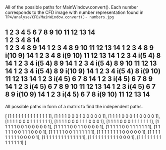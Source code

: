 All of the possible paths for MainWindow.convert().
Each number corresponds to the CFD image with number representation found in
`TP4/analyse/CFD/MainWindow.convert()- numbers.jpg`

1 2 3 4 5 6 7 8 9 10 11 12 13 14   
1 2 3 4 8 14                       
1 2 3 4 8 9 14
1 2 3 4 8 9 10 11 12 13 14
1 2 3 4 8 9 i(10 9) 14
1 2 3 4 8 i(9 10) 11 12 13 14
1 2 3 4 i(5 4) 8 14
1 2 3 4 i(5 4) 8 9 14
1 2 3 4 i(5 4) 8 9 10 11 12 13 14
1 2 3 4 i(5 4) 8 9 i(10 9) 14
1 2 3 4 i(5 4) 8 i(9 10) 11 12 13 14
1 2 3 i(4 5) 6 7 8 14
1 2 3 i(4 5) 6 7 8 9 14
1 2 3 i(4 5) 6 7 8 9 10 11 12 13 14
1 2 3 i(4 5) 6 7 8 9 i(10 9) 14
1 2 3 i(4 5) 6 7 8 i(9 10) 11 12 13 14
----------------------------------------------------------
All possible paths in form of a matrix to find the independent paths.

[
[1 1 1 1 1 1 1 1 1 1 1 1 1 1],
[1 1 1 1 0 0 0 1 0 0 0 0 0 1],
[1 1 1 1 0 0 0 1 1 0 0 0 0 1],
[1 1 1 1 0 0 0 1 1 1 1 1 1 1],
[1 1 1 1 0 0 0 1 1 1 0 0 0 1],
[1 1 1 1 0 0 0 1 1 1 1 1 1 1],
[1 1 1 1 1 0 0 1 0 0 0 0 0 1],
[1 1 1 1 1 0 0 1 1 0 0 0 0 1],
[1 1 1 1 1 0 0 1 1 1 1 1 1 1],
[1 1 1 1 1 0 0 1 1 1 0 0 0 1],
[1 1 1 1 1 0 0 1 1 1 1 1 1 1],
[1 1 1 1 1 1 1 1 0 0 0 0 0 1],
[1 1 1 1 1 1 1 1 1 0 0 0 0 1],
[1 1 1 1 1 1 1 1 1 1 1 1 1 1],
[1 1 1 1 1 1 1 1 1 1 0 0 0 1],
[1 1 1 1 1 1 1 1 1 1 1 1 1 1]
]
